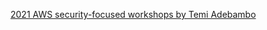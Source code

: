 
[2021 AWS security-focused workshops by Temi Adebambo](https://aws.amazon.com/blogs/security/2021-aws-security-focused-workshops/)